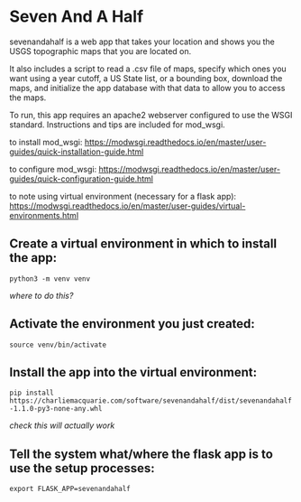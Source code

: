 # Seven And A Half

sevenandahalf is a web app that takes your location and shows you the USGS topographic maps that you are located on.

It also includes a script to read a .csv file of maps, specify which ones you want using a year cutoff, a US State list, or a bounding box, download the maps, and initialize the app database with that data to allow you to access the maps.

To run, this app requires an apache2 webserver configured to use the WSGI standard. Instructions and tips are included for mod_wsgi.

to install mod_wsgi: https://modwsgi.readthedocs.io/en/master/user-guides/quick-installation-guide.html

to configure mod_wsgi: https://modwsgi.readthedocs.io/en/master/user-guides/quick-configuration-guide.html

to note using virtual environment (necessary for a flask app): https://modwsgi.readthedocs.io/en/master/user-guides/virtual-environments.html

## Create a virtual environment in which to install the app:

`python3 -m venv venv`

_where to do this?_

## Activate the environment you just created:

`source venv/bin/activate`

## Install the app into the virtual environment:

`pip install https://charliemacquarie.com/software/sevenandahalf/dist/sevenandahalf-1.1.0-py3-none-any.whl`

_check this will actually work_

## Tell the system what/where the flask app is to use the setup processes:

`export FLASK_APP=sevenandahalf`
